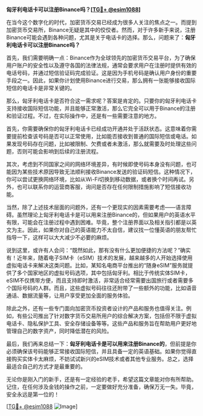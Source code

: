 **匈牙利电话卡可以注册Binance吗？[[TG💪+ @esim1088](https://t.me/s/esim1088)]**

在当今这个数字化的时代，加密货币交易已经成为很多人关注的焦点之一。而提到加密货币交易所，Binance无疑是其中的佼佼者。然而，对于许多新手来说，注册Binance可能会遇到各种问题，尤其是关于电话卡的选择。那么，问题来了：**匈牙利电话卡可以注册Binance吗？**

首先，我们需要明确一点：Binance作为全球领先的加密货币交易平台，为了确保用户账户的安全性以及遵守各国的法律法规，通常会要求用户在注册时提供有效的电话号码，并通过短信验证码完成验证。这是因为手机号码是确认用户身份的重要手段之一。因此，如果你计划使用Binance进行交易，那么拥有一张能够接收国际短信的电话卡是非常关键的。

那么，匈牙利电话卡是否符合这一需求呢？答案是肯定的。只要你的匈牙利电话卡支持接收国际短信功能，并且能够正常激活，那么它完全可以用于Binance的注册和验证过程。不过，在实际操作中，还是有一些需要注意的地方。

首先，你需要确保你的匈牙利电话卡已经成功开通并处于活跃状态。这意味着你需要提前检查该号码是否可以正常使用，比如能否接收到普通的国际短信或电话。如果发现号码存在问题，比如被限制、欠费或者未激活，那么就需要及时处理这些问题，否则可能会影响到后续的注册流程。

其次，考虑到不同国家之间的网络环境差异，有时候即使号码本身没有问题，也可能因为某些技术原因导致无法顺利接收Binance发送的验证码短信。这种情况下，你可以尝试更换网络环境，比如从Wi-Fi切换到移动数据，或者换个时间再试。另外，也可以联系你的运营商客服，询问是否存在任何限制措施影响了短信接收功能。

当然，除了上述技术层面的问题外，还有一个更现实的因素需要考虑——语言障碍。虽然理论上匈牙利电话卡是可以用来注册Binance的，但如果用户的英语水平有限，可能会在注册过程中遇到困难。毕竟，整个注册界面以及相关指引都是以英文为主。因此，如果你对自己的英语能力不太自信，建议找一位懂英语的朋友帮忙指导一下，这样可以大大减少不必要的麻烦。

说到这里，或许有人会问：“既然如此，那有没有什么更加便捷的方法呢？”确实有！近年来，随着电子SIM卡（eSIM）技术的发展，越来越多的人开始选择使用虚拟电话卡来解决这类问题。比如，某知名电商平台推出的“随身eSIM”服务就提供了多个国家地区的虚拟号码选项，其中包括匈牙利。相比于传统实体SIM卡，eSIM不仅携带方便，而且支持即时激活，非常适合经常需要出国旅行或者需要多个国际号码的人群。而且，这些虚拟号码往往还附带了一些额外的功能，比如语音通话、数据流量等，让用户享受更加全面的服务体验。

除此之外，还有一些专门面向加密货币投资者设计的产品和服务也值得关注。例如，有些公司推出了针对数字货币交易所用户的综合解决方案，包括但不限于虚拟电话卡、隐私保护工具、安全存储设备等等。这些产品和服务旨在帮助用户更好地管理自己的数字资产，同时降低潜在的风险。

最后，我们再来总结一下：**匈牙利电话卡是可以用来注册Binance的**，但前提是你必须确保该号码能够正常接收国际短信，并且具备一定的英语基础。如果你觉得直接购买实体卡太麻烦，不妨试试新兴的eSIM技术或者其他专业服务。总之，选择最适合自己的方式才是最重要的。

无论你是刚入门的新手，还是有一定经验的老手，希望这篇文章能对你有所帮助。记住，在任何涉及金钱的操作之前，一定要做好充分准备，确保万无一失。毕竟，安全永远是第一位的！

[[TG💪+ @esim1088](https://t.me/s/esim1088) ![Image](https://i.postimg.cc/4NQfJmqS/Snipaste-2025-05-13-00-14-12.png)]